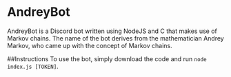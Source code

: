 # AndreyBot
AndreyBot is a Discord bot written using NodeJS and C that makes use of Markov chains.
The name of the bot derives from the mathematician Andrey Markov, who came up with
the concept of Markov chains.

##Instructions
To use the bot, simply download the code and run ```node index.js [TOKEN]```.

